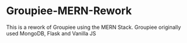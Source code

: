 # Groupiee-MERN-Rework
This is a rework of Groupiee using the MERN Stack. Groupiee originally used MongoDB, Flask and Vanilla JS
